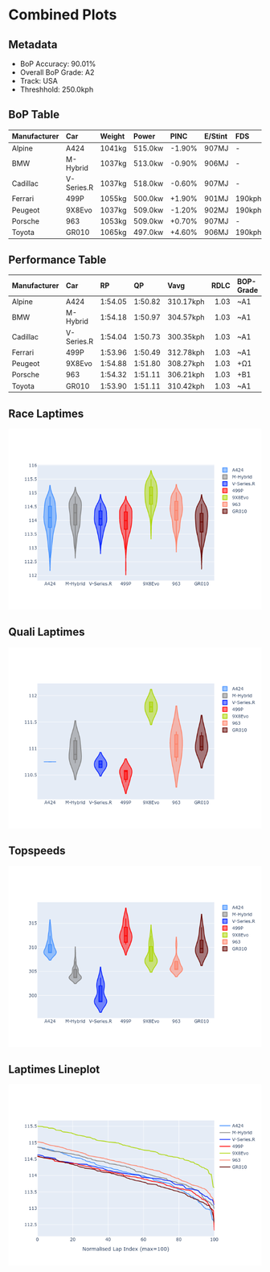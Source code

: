 # Combined Plots

## Metadata

- BoP Accuracy: 90.01%
- Overall BoP Grade: A2
- Track: USA
- Threshhold: 250.0kph

## BoP Table
| Manufacturer   | Car        | Weight   | Power   | PINC   | E/Stint   | FDS    |
|:---------------|:-----------|:---------|:--------|:-------|:----------|:-------|
| Alpine         | A424       | 1041kg   | 515.0kw | -1.90% | 907MJ     | -      |
| BMW            | M-Hybrid   | 1037kg   | 513.0kw | -0.90% | 906MJ     | -      |
| Cadillac       | V-Series.R | 1037kg   | 518.0kw | -0.60% | 907MJ     | -      |
| Ferrari        | 499P       | 1055kg   | 500.0kw | +1.90% | 901MJ     | 190kph |
| Peugeot        | 9X8Evo     | 1037kg   | 509.0kw | -1.20% | 902MJ     | 190kph |
| Porsche        | 963        | 1053kg   | 509.0kw | +0.70% | 907MJ     | -      |
| Toyota         | GR010      | 1065kg   | 497.0kw | +4.60% | 906MJ     | 190kph |

## Performance Table
| Manufacturer   | Car        | RP      | QP      | Vavg      |   RDLC | BOP-Grade   | Match   |
|:---------------|:-----------|:--------|:--------|:----------|-------:|:------------|:--------|
| Alpine         | A424       | 1:54.05 | 1:50.82 | 310.17kph |   1.03 | ~A1         | 97.94%  |
| BMW            | M-Hybrid   | 1:54.18 | 1:50.97 | 304.57kph |   1.03 | ~A1         | 100.00% |
| Cadillac       | V-Series.R | 1:54.04 | 1:50.73 | 300.35kph |   1.03 | ~A1         | 100.00% |
| Ferrari        | 499P       | 1:53.96 | 1:50.49 | 312.78kph |   1.03 | ~A1         | 99.56%  |
| Peugeot        | 9X8Evo     | 1:54.88 | 1:51.80 | 308.27kph |   1.03 | +Ω1         | 46.82%  |
| Porsche        | 963        | 1:54.32 | 1:51.11 | 306.21kph |   1.03 | +B1         | 87.31%  |
| Toyota         | GR010      | 1:53.90 | 1:51.11 | 310.42kph |   1.03 | ~A1         | 98.44%  |

## Race Laptimes
![Race Laptimes](images/race_violin.png)

## Quali Laptimes
![Quali Laptimes](images/quali_violin.png)

## Topspeeds
![Topspeeds](images/topspeed_violin.png)

## Laptimes Lineplot
![Laptimes Lineplot](images/laptime_line.png)

